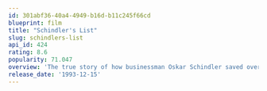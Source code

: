 ```yaml
---
id: 301abf36-40a4-4949-b16d-b11c245f66cd
blueprint: film
title: "Schindler's List"
slug: schindlers-list
api_id: 424
rating: 8.6
popularity: 71.047
overview: 'The true story of how businessman Oskar Schindler saved over a thousand Jewish lives from the Nazis while they worked as slaves in his factory during World War II.'
release_date: '1993-12-15'
---
```

